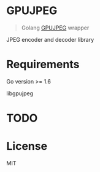 # GPUJPEG

> Golang  [GPUJPEG](https://github.com/CESNET/GPUJPEG) wrapper

JPEG encoder and decoder library

# Requirements

Go version >= 1.6

libgpujpeg

# TODO

# License

MIT
